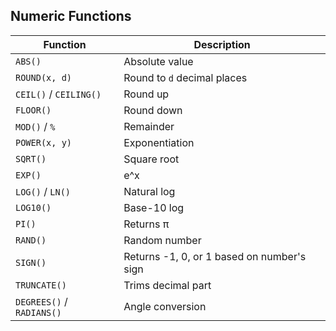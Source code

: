 ## Numeric Functions

| Function                  | Description                                |
| ------------------------- | ------------------------------------------ |
| `ABS()`                   | Absolute value                             |
| `ROUND(x, d)`             | Round to `d` decimal places                |
| `CEIL()` / `CEILING()`    | Round up                                   |
| `FLOOR()`                 | Round down                                 |
| `MOD()` / `%`             | Remainder                                  |
| `POWER(x, y)`             | Exponentiation                             |
| `SQRT()`                  | Square root                                |
| `EXP()`                   | e^x                                        |
| `LOG()` / `LN()`          | Natural log                                |
| `LOG10()`                 | Base-10 log                                |
| `PI()`                    | Returns π                                  |
| `RAND()`                  | Random number                              |
| `SIGN()`                  | Returns -1, 0, or 1 based on number's sign |
| `TRUNCATE()`              | Trims decimal part                         |
| `DEGREES()` / `RADIANS()` | Angle conversion                           |